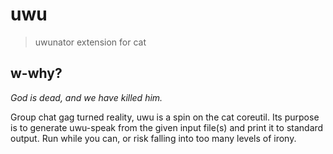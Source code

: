 # uwu

> uwunator extension for cat


## w-why?

*God is dead, and we have killed him.*

Group chat gag turned reality, uwu is a spin on the cat coreutil.  Its purpose
is to generate uwu-speak from the given input file(s) and print it to standard
output.  Run while you can, or risk falling into too many levels of irony.
